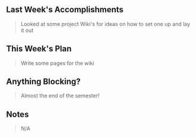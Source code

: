 ## Last Week's Accomplishments

> Looked at some project Wiki's for ideas on how to set one up and lay it out

## This Week's Plan

> Write some pages for the wiki

## Anything Blocking?

> Almost the end of the semester!

## Notes

> N/A